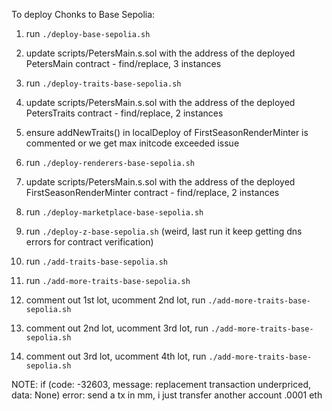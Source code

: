 To deploy Chonks to Base Sepolia:

1. run `./deploy-base-sepolia.sh`
2. update scripts/PetersMain.s.sol with the address of the deployed PetersMain contract - find/replace, 3 instances
3. run `./deploy-traits-base-sepolia.sh`
4. update scripts/PetersMain.s.sol with the address of the deployed PetersTraits contract - find/replace, 2 instances
5. ensure addNewTraits() in localDeploy of FirstSeasonRenderMinter is commented or we get max initcode exceeded issue
6. run `./deploy-renderers-base-sepolia.sh`
7. update scripts/PetersMain.s.sol with the address of the deployed FirstSeasonRenderMinter contract - find/replace, 2 instances

8. run `./deploy-marketplace-base-sepolia.sh`

9. run `./deploy-z-base-sepolia.sh` (weird, last run it keep getting dns errors for contract verification)
10. run `./add-traits-base-sepolia.sh`
11. run `./add-more-traits-base-sepolia.sh`
12. comment out 1st lot, ucomment 2nd lot, run `./add-more-traits-base-sepolia.sh`
13. comment out 2nd lot, ucomment 3rd lot, run `./add-more-traits-base-sepolia.sh`
13. comment out 3rd lot, ucomment 4th lot, run `./add-more-traits-base-sepolia.sh`


NOTE: if (code: -32603, message: replacement transaction underpriced, data: None) error: send a tx in mm, i just transfer another account .0001 eth

